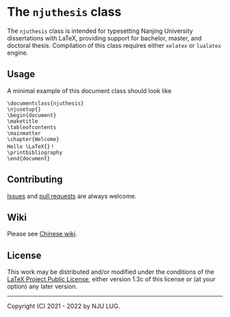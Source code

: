 The `njuthesis` class
=====================

The `njuthesis` class is intended for typesetting Nanjing University
dissertations with LaTeX, providing support for bachelor, master, and
doctoral thesis. Compilation of this class requires either `xelatex`
or `lualatex` engine.

Usage
-----

A minimal example of this document class should look like

```
\documentclass{njuthesis}
\njusetup{}
\begin{document}
\maketitle
\tableofcontents
\mainmatter
\chapter{Welcome}
Hello \LaTeX{}！
\printbibliography
\end{document}
```

Contributing
------------

[Issues](https://github.com/nju-lug/NJUThesis/issues) and
[pull requests](https://github.com/nju-lug/NJUThesis/pulls)
are always welcome.

Wiki
----

Please see [Chinese wiki](https://github.com/nju-lug/NJUThesis/wiki).

License
-------

This work may be distributed and/or modified under the conditions of
the [LaTeX Project Public License](http://www.latex-project.org/lppl.txt),
either version 1.3c of this license or (at your option) any later
version.

-----

Copyright (C) 2021 - 2022 by NJU LUG.
